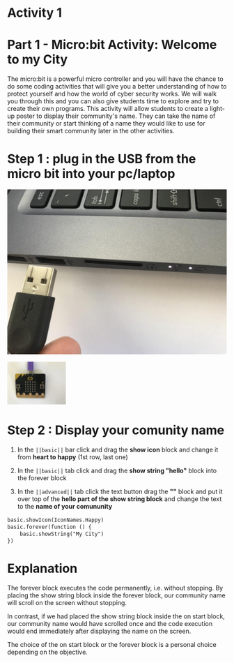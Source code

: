 # Activity 1

# Part 1 - Micro:bit Activity: Welcome to my City

The micro:bit is a powerful micro controller and you will have the chance to do some coding activities that will give you a better understanding of how to protect yourself and how the world of cyber security works. We will walk you through this and you can also give students time to explore and try to create their own programs. This activity will allow students to create a light-up poster to display their community's name.
They can take the name of their community or start thinking of a name they would like to use
for building their smart community later in the other activities.

# Step 1 : plug in the USB from the micro bit into your pc/laptop
<!-- https://github.com/Brilliant-Labs/bboard-tuts-cybersecurity-3/blob/master/cybersec/activity-1/connect-microbit.gif?raw=true -->
![Click](https://github.com/Brilliant-Labs/bboard-tutorials-cybersecurity-v3/blob/main/Activity_1/connect-microbit.gif?raw=true "Click")

<!-- https://raw.githubusercontent.com/Brilliant-Labs/bboard-tutorials-cybersecurity-v3/main/Activity_1/micro.png -->
![Click](https://raw.githubusercontent.com/Brilliant-Labs/bboard-tutorials-cybersecurity-v3/main/Activity_1/micro.png)

# Step 2 : Display your comunity name

1. In the ``||basic||`` bar click and drag the **show icon** block and change it from **heart to happy** (1st row, last one)

2. In the ``||basic||`` tab click and drag the **show string "hello"** block into the forever block

3. In the ``||advanced||`` tab click the text button drag the **""** block and put it over top of the **hello part of the show string block** and change the text to the **name of your comununity**


```
basic.showIcon(IconNames.Happy)
basic.forever(function () {
    basic.showString("My City")
})
```

# Explanation

The forever block executes the code permanently, i.e. without stopping. By placing the show string block inside the forever block, our community name will scroll on the screen without stopping.

In contrast, if we had placed the show string block inside the on start block, our community
name would have scrolled once and the code execution would end immediately after displaying the name on the screen.

The choice of the on start block or the forever block is a personal choice depending on the
objective.

